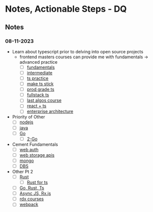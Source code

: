 # Notes, Actionable Steps - DQ

## Notes
### 08-11-2023
- Learn about typescript prior to delving into open source projects
    - frontend masters courses can provide me with fundamentals -> advanced practice
        * [ ] [fundamentals](https://frontendmasters.com/courses/typescript-v3/compiling-a-typescript-program/)
        * [ ] [intermediate](https://frontendmasters.com/courses/intermediate-typescript/)
        * [ ] [ts practice](https://frontendmasters.com/courses/typescript-practice/)
        * [ ] [make ts stick](https://frontendmasters.com/courses/typescript-practice/)
        * [ ] [prod grade ts](https://frontendmasters.com/courses/production-typescript/)
        * [ ] [fullstack ts](https://frontendmasters.com/courses/fullstack-typescript/)
        * [ ] [last algos course](https://frontendmasters.com/courses/algorithms/)
        * [ ] [react + ts](https://frontendmasters.com/courses/react-typescript-v2/)
        * [ ] [enterprise architecture](https://frontendmasters.com/courses/enterprise-patterns/)

- Priority of Other
    * [ ] [nodejs](https://frontendmasters.com/learn/node-js/)
    * [ ] [java](https://frontendmasters.com/courses/java/)
    * [ ] [Go](https://frontendmasters.com/courses/go-basics/)
        - [ ] [2-Go](https://frontendmasters.com/courses/go-for-js-devs/)

- Cement Fundamentals
    * [ ] [web auth](https://frontendmasters.com/courses/web-auth-apis/)
    * [ ] [web storage apis](https://frontendmasters.com/courses/web-storage-apis/)
    - [ ] [mongo](https://frontendmasters.com/courses/mongodb/)
    - [ ] [DBS](https://frontendmasters.com/courses/databases/)

- Other Pt 2
    * [ ] [Rust](https://frontendmasters.com/courses/rust/)
        - [ ] [Rust for ts](https://frontendmasters.com/courses/rust-ts-devs/)
    * [ ] [Go, Rust, Ts](https://frontendmasters.com/courses/typescript-go-rust/)
    * [ ] [Async JS, Rx.js](https://frontendmasters.com/learn/async-rx-js/)
    * [ ] [rdx courses](https://frontendmasters.com/courses/?q=redux)
    * [ ] [webpack](https://frontendmasters.com/learn/webpack/)
